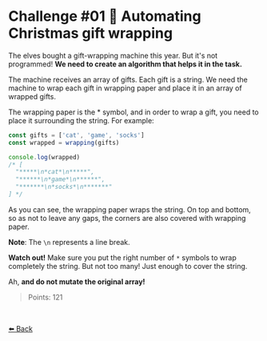 # Challenge #01 🎁 Automating Christmas gift wrapping

The elves bought a gift-wrapping machine this year. But it's not programmed! **We need to create an algorithm that helps it in the task.**

The machine receives an array of gifts. Each gift is a string. We need the machine to wrap each gift in wrapping paper and place it in an array of wrapped gifts.

The wrapping paper is the * symbol, and in order to wrap a gift, you need to place it surrounding the string. For example:

```typescript
const gifts = ['cat', 'game', 'socks']
const wrapped = wrapping(gifts)

console.log(wrapped)
/* [
  "*****\n*cat*\n*****",
  "******\n*game*\n******",
  "*******\n*socks*\n*******"
] */
```

As you can see, the wrapping paper wraps the string. On top and bottom, so as not to leave any gaps, the corners are also covered with wrapping paper.

**Note**: The ```\n``` represents a line break.

**Watch out!** Make sure you put the right number of ```*``` symbols to wrap completely the string. But not too many! Just enough to cover the string.

Ah, **and do not mutate the original array!**

> Points: 121

<br>

[⬅️ Back](https://github.com/AlecANL/adventjs/tree/main/src/2021)
